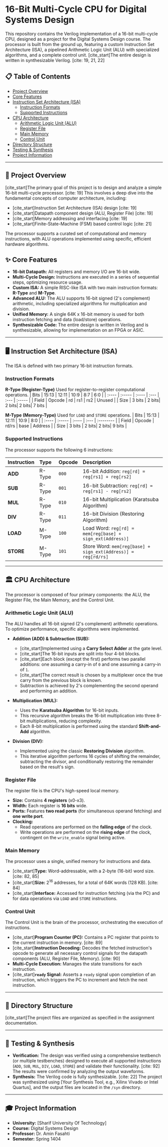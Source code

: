 # 16-Bit Multi-Cycle CPU for Digital Systems Design

This repository contains the Verilog implementation of a 16-bit multi-cycle CPU, designed as a project for the Digital Systems Design course. The processor is built from the ground up, featuring a custom Instruction Set Architecture (ISA), a pipelined Arithmetic Logic Unit (ALU) with specialized algorithms, and a complete control unit. [cite_start]The entire design is written in synthesizable Verilog. [cite: 19, 21, 22]

## 📋 Table of Contents
- [Project Overview](#-project-overview)
- [Core Features](#-core-features)
- [Instruction Set Architecture (ISA)](#-instruction-set-architecture-isa)
  - [Instruction Formats](#instruction-formats)
  - [Supported Instructions](#supported-instructions)
- [CPU Architecture](#-cpu-architecture)
  - [Arithmetic Logic Unit (ALU)](#arithmetic-logic-unit-alu)
  - [Register File](#register-file)
  - [Main Memory](#main-memory)
  - [Control Unit](#control-unit)
- [Directory Structure](#-directory-structure)
- [Testing & Synthesis](#-testing--synthesis)
- [Project Information](#-project-information)

---

## 🚀 Project Overview

[cite_start]The primary goal of this project is to design and analyze a simple 16-bit multi-cycle processor. [cite: 19] This involves a deep dive into the fundamental concepts of computer architecture, including:
* [cite_start]Instruction Set Architecture (ISA) design [cite: 19]
* [cite_start]Datapath component design (ALU, Register File) [cite: 19]
* [cite_start]Memory addressing and interfacing [cite: 19]
* [cite_start]Finite-State-Machine (FSM) based control logic [cite: 21]

The processor supports a curated set of computational and memory instructions, with ALU operations implemented using specific, efficient hardware algorithms. 

## ✨ Core Features

* **16-bit Datapath:** All registers and memory I/O are 16-bit wide.
* **Multi-Cycle Design:** Instructions are executed in a series of sequential steps, optimizing resource usage. 
* **Custom ISA:** A simple RISC-like ISA with two main instruction formats: **R-Type** and **M-Type**. 
* **Advanced ALU:** The ALU supports 16-bit signed (2's complement) arithmetic, including specialized algorithms for multiplication and division.
* **Unified Memory:** A single 64K x 16-bit memory is used for both instruction fetching and data (load/store) operations. 
* **Synthesizable Code:** The entire design is written in Verilog and is synthesizable, allowing for implementation on an FPGA or ASIC. 

---

## 🖥️ Instruction Set Architecture (ISA)

The ISA is defined with two primary 16-bit instruction formats.

### Instruction Formats

**R-Type (Register-Type)** 
Used for register-to-register computational operations.
| Bits  | 15:13  | 12:11 | 10:9 | 8:7  | 6:0    |
| :---- | :----- | :---- | :--- | :--- | :----- |
| Field | Opcode | rd    | rs1  | rs2  | Unused |
| Size  | 3 bits | 2 bits| 2 bits| 2 bits| 7 bits |

**M-Type (Memory-Type)**
Used for `LOAD` and `STORE` operations.
| Bits  | 15:13  | 12:11 | 10:9 | 8:0       |
| :---- | :----- | :---- | :--- | :-------- |
| Field | Opcode | rd/rs | base | Address   |
| Size  | 3 bits | 2 bits| 2 bits| 9 bits    |


### Supported Instructions

The processor supports the following 6 instructions:

| Instruction | Type   | Opcode | Description |
| :--- | :--- | :--- | :--- |
| **ADD** | R-Type | `000` | 16-bit Addition: `reg[rd] = reg[rs1] + reg[rs2]` |
| **SUB** | R-Type | `001` | 16-bit Subtraction: `reg[rd] = reg[rs1] - reg[rs2]` |
| **MUL** | R-Type | `010` | 16-bit Multiplication (Karatsuba Algorithm) |
| **DIV** | R-Type | `011` | 16-bit Division (Restoring Algorithm) |
| **LOAD** | M-Type | `100` | Load Word: `reg[rd] = mem[reg[base] + sign_ext(Address)]` |
| **STORE** | M-Type | `101` | Store Word: `mem[reg[base] + sign_ext(Address)] = reg[rd/rs]` |


---

## 🏛️ CPU Architecture

The processor is composed of four primary components: the ALU, the Register File, the Main Memory, and the Control Unit.

### Arithmetic Logic Unit (ALU)

The ALU handles all 16-bit signed (2's complement) arithmetic operations. To optimize performance, specific algorithms were implemented.

* **Addition (ADD) & Subtraction (SUB):**
    * [cite_start]Implemented using a **Carry Select Adder** at the gate level.
    * [cite_start]The 16-bit inputs are split into four 4-bit blocks. 
    * [cite_start]Each block (except the first) performs two parallel additions: one assuming a carry-in of `0` and one assuming a carry-in of `1`. 
    * [cite_start]The correct result is chosen by a multiplexer once the true carry from the previous block is known. 
    * Subtraction is achieved by 2's complementing the second operand and performing an addition.

* **Multiplication (MUL):**
    * Uses the **Karatsuba Algorithm** for 16-bit inputs. 
    * This recursive algorithm breaks the 16-bit multiplication into three 8-bit multiplications, reducing complexity. 
    * Each 8-bit multiplication is performed using the standard **Shift-and-Add** algorithm.

* **Division (DIV):**
    * Implemented using the classic **Restoring Division** algorithm. 
    * This iterative algorithm performs 16 cycles of shifting the remainder, subtracting the divisor, and conditionally restoring the remainder based on the result's sign.

### Register File

The register file is the CPU's high-speed local memory.
* **Size:** Contains **4 registers** (x0-x3).
* **Width:** Each register is **16 bits** wide. 
* **Ports:** Features **two read ports** (for simultaneous operand fetching) and **one write port**. 
* **Clocking:**
    * Read operations are performed on the **falling edge** of the clock. 
    * Write operations are performed on the **rising edge** of the clock, contingent on the `write_enable` signal being active. 

### Main Memory

The processor uses a single, unified memory for instructions and data.
* [cite_start]**Type:** Word-addressable, with a 2-byte (16-bit) word size. [cite: 82, 85]
* [cite_start]**Size:** $2^{16}$ addresses, for a total of 64K words (128 KB). [cite: 84]
* [cite_start]**Interface:** Accessed for instruction fetching (via the PC) and for data operations via `LOAD` and `STORE` instructions.

### Control Unit

The Control Unit is the brain of the processor, orchestrating the execution of instructions.
* [cite_start]**Program Counter (PC):** Contains a PC register that points to the current instruction in memory. [cite: 89]
* [cite_start]**Instruction Decoding:** Decodes the fetched instruction's opcode to generate all necessary control signals for the datapath components (ALU, Register File, Memory). [cite: 90]
* **Multi-Cycle Execution:** Manages the state transitions for each instruction.
* [cite_start]**`ready` Signal:** Asserts a `ready` signal upon completion of an instruction, which triggers the PC to increment and fetch the next instruction. 

---

## 📁 Directory Structure

[cite_start]The project files are organized as specified in the assignment documentation. 

---
## 🔬 Testing & Synthesis

* **Verification:** The design was verified using a comprehensive testbench (or multiple testbenches) designed to execute all supported instructions (`ADD`, `SUB`, `MUL`, `DIV`, `LOAD`, `STORE`) and validate their functionality. [cite: 92] The results were confirmed by analyzing the output waveforms.
* **Synthesis:** The Verilog code is fully synthesizable. [cite: 22] The project was synthesized using [Your Synthesis Tool, e.g., Xilinx Vivado or Intel Quartus], and the output files are located in the `/syn` directory.

---

## 🎓 Project Information

* **University:** [Sharif University Of Technology]
* **Course:** Digital Systems Design 
* **Professor:** Dr. Amin Fasahti
* **Semester:** Spring 1404 
